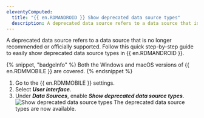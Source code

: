 ```yaml
---
eleventyComputed:
  title: "{{ en.RDMANDROID }} Show deprecated data source types"
  description: A deprecated data source refers to a data source that is no longer recommended or officially supported.
---
```

A deprecated data source refers to a data source that is no longer recommended or officially supported. Follow this quick step-by-step guide to easily show deprecated data source types in {{ en.RDMANDROID }}.

{% snippet, "badgeInfo" %}
Both the Windows and macOS versions of {{ en.RDMMOBILE }} are covered.
{% endsnippet %}

1. Go to the {{ en.RDMMOBILE }} settings.
1. Select ***User interface***.
1. Under ***Data Sources***, enable ***Show deprecated data source types***.
![Show deprecated data source types](https://cdnweb.devolutions.net/docs/docs_en_kb_KB6091.png)
The deprecated data source types are now available.
